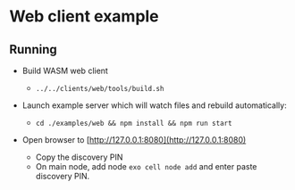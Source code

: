 # Web client example

## Running
* Build WASM web client
    * `../../clients/web/tools/build.sh`

* Launch example server which will watch files and rebuild automatically:
    * `cd ./examples/web && npm install && npm run start`

* Open browser to [http://127.0.0.1:8080](http://127.0.0.1:8080)
    * Copy the discovery PIN
    * On main node, add node `exo cell node add` and enter paste discovery PIN.
